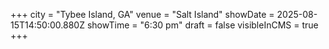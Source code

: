 +++
city = "Tybee Island, GA"
venue = "Salt Island"
showDate = 2025-08-15T14:50:00.880Z
showTime = "6:30 pm"
draft = false
visibleInCMS = true
+++
